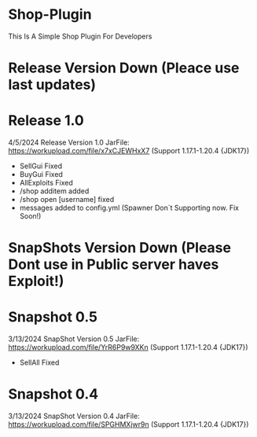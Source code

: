 # Shop-Plugin
This Is A Simple Shop Plugin For Developers

# Release Version Down (Pleace use last updates)



# Release 1.0
4/5/2024 Release Version 1.0 JarFile: https://workupload.com/file/x7xCJEWHxX7 (Support 1.17.1-1.20.4 {JDK17})
- SellGui Fixed
- BuyGui Fixed
- AllExploits Fixed
- /shop additem added
- /shop open [username] fixed
- messages added to config.yml
(Spawner Don`t Supporting now. Fix Soon!)

# SnapShots Version Down (Please Dont use in Public server haves Exploit!)


# Snapshot 0.5
3/13/2024 SnapShot Version 0.5 JarFile: https://workupload.com/file/YrR6P9w9XKn (Support 1.17.1-1.20.4 {JDK17})
- SellAll Fixed

# Snapshot 0.4
3/13/2024 SnapShot Version 0.4 JarFile: https://workupload.com/file/SPGHMXjwr9n (Support 1.17.1-1.20.4 {JDK17})
